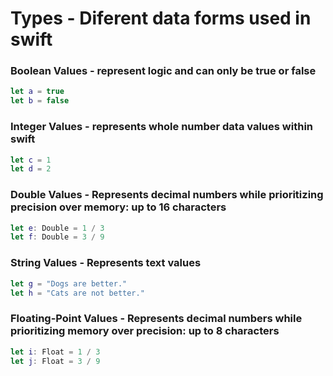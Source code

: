 # Types - Diferent data forms used in swift

### Boolean Values - represent logic and can only be true or false
```swift
let a = true
let b = false
```
### Integer Values - represents whole number data values within swift
```swift
let c = 1
let d = 2
```
### Double Values - Represents decimal numbers while prioritizing precision over memory: up to 16 characters
```swift
let e: Double = 1 / 3
let f: Double = 3 / 9
```
### String Values - Represents text values
```swift
let g = "Dogs are better."
let h = "Cats are not better."
```
### Floating-Point Values - Represents decimal numbers while prioritizing memory over precision: up to 8 characters
```swift
let i: Float = 1 / 3
let j: Float = 3 / 9
```
